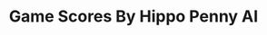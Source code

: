 ---
title: Game Scores By Hippo Penny AI
layout: scoredetail
permalink: /meta-score/symphony-of-war-the-nephilim-saga
header:
  teaser: /assets/images/symphony-of-war-the-nephilim-saga.jpg
  video:
    id: PO9RsbREfEM
    provider: youtube
---